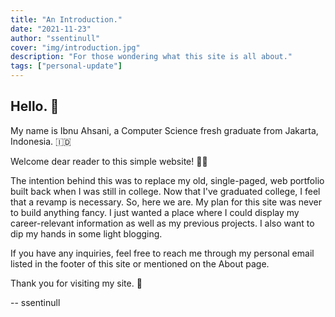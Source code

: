 ```yaml
---
title: "An Introduction."
date: "2021-11-23"
author: "ssentinull"
cover: "img/introduction.jpg"
description: "For those wondering what this site is all about."
tags: ["personal-update"]
---
```


## Hello. :wave:

My name is Ibnu Ahsani, a Computer Science fresh graduate from Jakarta, Indonesia. :indonesia:

Welcome dear reader to this simple website! :raising_hand_man:

The intention behind this was to replace my old, single-paged, web portfolio built back when I was still in college. Now that I've graduated college, I feel that a revamp is necessary. So, here we are. My plan for this site was never to build anything fancy. I just wanted a place where I could display my career-relevant information as well as my previous projects. I also want to dip my hands in some light blogging.

If you have any inquiries, feel free to reach me through my personal email listed in the footer of this site or mentioned on the About page.

Thank you for visiting my site. :pray:

-- ssentinull
